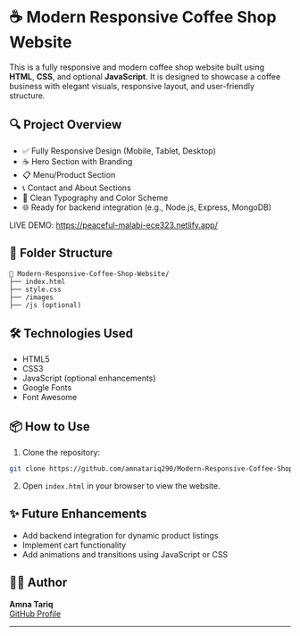 
# ☕ Modern Responsive Coffee Shop Website

This is a fully responsive and modern coffee shop website built using **HTML**, **CSS**, and optional **JavaScript**. It is designed to showcase a coffee business with elegant visuals, responsive layout, and user-friendly structure.

## 🔍 Project Overview

- ✅ Fully Responsive Design (Mobile, Tablet, Desktop)
- ☕ Hero Section with Branding
- 📋 Menu/Product Section
- 📞 Contact and About Sections
- 🎨 Clean Typography and Color Scheme
- 🌐 Ready for backend integration (e.g., Node.js, Express, MongoDB)

LIVE DEMO: https://peaceful-malabi-ece323.netlify.app/

## 📁 Folder Structure

```
📂 Modern-Responsive-Coffee-Shop-Website/
├── index.html
├── style.css
├── /images
├── /js (optional)
```

## 🛠️ Technologies Used

- HTML5
- CSS3
- JavaScript (optional enhancements)
- Google Fonts
- Font Awesome

## 📦 How to Use

1. Clone the repository:
```bash
git clone https://github.com/amnatariq290/Modern-Responsive-Coffee-Shop-Website.git
```

2. Open `index.html` in your browser to view the website.

## ✨ Future Enhancements

- Add backend integration for dynamic product listings
- Implement cart functionality
- Add animations and transitions using JavaScript or CSS

## 🧑‍💻 Author

**Amna Tariq**  
[GitHub Profile](https://github.com/amnatariq290)

---



